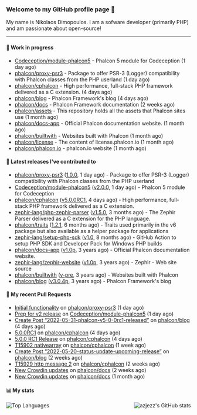 ### Welcome to my GitHub profile page 👋

My name is Nikolaos Dimopoulos. I am a sofware developer (primarily PHP) and am passionate about open-source!

---

#### :wrench: Work in progress

- [Codeception/module-phalcon5](https://github.com/Codeception/module-phalcon5) - Phalcon 5 module for Codeception (1 day ago)
- [phalcon/proxy-psr3](https://github.com/phalcon/proxy-psr3) - Package to offer PSR-3 (Logger) compatibility with Phalcon classes from the PHP userland (1 day ago)
- [phalcon/cphalcon](https://github.com/phalcon/cphalcon) - High performance, full-stack PHP framework delivered as a C extension. (4 days ago)
- [phalcon/blog](https://github.com/phalcon/blog) - Phalcon Framework&#39;s blog (4 days ago)
- [phalcon/docs](https://github.com/phalcon/docs) - Phalcon Framework documentation (2 weeks ago)
- [phalcon/assets](https://github.com/phalcon/assets) - This repository holds all the assets that Phalcon sites use (1 month ago)
- [phalcon/docs-app](https://github.com/phalcon/docs-app) - Official Phalcon documentation website. (1 month ago)
- [phalcon/builtwith](https://github.com/phalcon/builtwith) - Websites built with Phalcon (1 month ago)
- [phalcon/license](https://github.com/phalcon/license) - The content of license.phalcon.io (1 month ago)
- [phalcon/phalcon.io](https://github.com/phalcon/phalcon.io) - phalcon.io website (1 month ago)

#### :pushpin: Latest releases I've contributed to

- [phalcon/proxy-psr3](https://github.com/phalcon/proxy-psr3) ([1.0.0](https://github.com/phalcon/proxy-psr3/releases/tag/1.0.0), 1 day ago) - Package to offer PSR-3 (Logger) compatibility with Phalcon classes from the PHP userland
- [Codeception/module-phalcon5](https://github.com/Codeception/module-phalcon5) ([v2.0.0](https://github.com/Codeception/module-phalcon5/releases/tag/v2.0.0), 1 day ago) - Phalcon 5 module for Codeception
- [phalcon/cphalcon](https://github.com/phalcon/cphalcon) ([v5.0.0RC1](https://github.com/phalcon/cphalcon/releases/tag/v5.0.0RC1), 4 days ago) - High performance, full-stack PHP framework delivered as a C extension.
- [zephir-lang/php-zephir-parser](https://github.com/zephir-lang/php-zephir-parser) ([v1.5.0](https://github.com/zephir-lang/php-zephir-parser/releases/tag/v1.5.0), 3 months ago) - The Zephir Parser delivered as a C extension for the PHP language.
- [phalcon/traits](https://github.com/phalcon/traits) ([1.2.1](https://github.com/phalcon/traits/releases/tag/1.2.1), 6 months ago) - Traits used primarily in the v6 package but also available as a helper package for applications
- [zephir-lang/setup-php-sdk](https://github.com/zephir-lang/setup-php-sdk) ([v1.0](https://github.com/zephir-lang/setup-php-sdk/releases/tag/v1.0), 8 months ago) - GitHub Action to setup PHP SDK and Developer Pack for Windows PHP builds
- [phalcon/docs-app](https://github.com/phalcon/docs-app) ([v1.0p](https://github.com/phalcon/docs-app/releases/tag/v1.0p), 3 years ago) - Official Phalcon documentation website.
- [zephir-lang/zephir-website](https://github.com/zephir-lang/zephir-website) ([v1.0p](https://github.com/zephir-lang/zephir-website/releases/tag/v1.0p), 3 years ago) - Zephir - Web site source
- [phalcon/builtwith](https://github.com/phalcon/builtwith) ([v-pre](https://github.com/phalcon/builtwith/releases/tag/v-pre), 3 years ago) - Websites built with Phalcon
- [phalcon/blog](https://github.com/phalcon/blog) ([v3.0.4p](https://github.com/phalcon/blog/releases/tag/v3.0.4p), 3 years ago) - Phalcon Framework&#39;s blog

#### 🔨 My recent Pull Requests

- [Initial functionality](https://github.com/phalcon/proxy-psr3/pull/1) on [phalcon/proxy-psr3](https://github.com/phalcon/proxy-psr3) (1 day ago)
- [Prep for v2 release](https://github.com/Codeception/module-phalcon5/pull/6) on [Codeception/module-phalcon5](https://github.com/Codeception/module-phalcon5) (1 day ago)
- [Create Post “2022-05-31-phalcon-v5-0-0rc1-released”](https://github.com/phalcon/blog/pull/496) on [phalcon/blog](https://github.com/phalcon/blog) (4 days ago)
- [5.0.0RC1](https://github.com/phalcon/cphalcon/pull/15975) on [phalcon/cphalcon](https://github.com/phalcon/cphalcon) (4 days ago)
- [5.0.0 RC1 Release](https://github.com/phalcon/cphalcon/pull/15974) on [phalcon/cphalcon](https://github.com/phalcon/cphalcon) (4 days ago)
- [T15902 nativearray](https://github.com/phalcon/cphalcon/pull/15968) on [phalcon/cphalcon](https://github.com/phalcon/cphalcon) (1 week ago)
- [Create Post “2022-05-20-status-update-upcoming-release”](https://github.com/phalcon/blog/pull/495) on [phalcon/blog](https://github.com/phalcon/blog) (2 weeks ago)
- [T15929 http message 2](https://github.com/phalcon/cphalcon/pull/15962) on [phalcon/cphalcon](https://github.com/phalcon/cphalcon) (2 weeks ago)
- [New Crowdin updates](https://github.com/phalcon/docs/pull/3049) on [phalcon/docs](https://github.com/phalcon/docs) (2 weeks ago)
- [New Crowdin updates](https://github.com/phalcon/docs/pull/3047) on [phalcon/docs](https://github.com/phalcon/docs) (1 month ago)


#### 📊 My stats

<img align="right" alt="azjezz's GitHub stats" src="https://github-readme-stats.vercel.app/api?username=niden&count_private=1&show_icons=true&" />

![Top Languages](https://github-readme-stats.vercel.app/api/top-langs/?username=niden)
